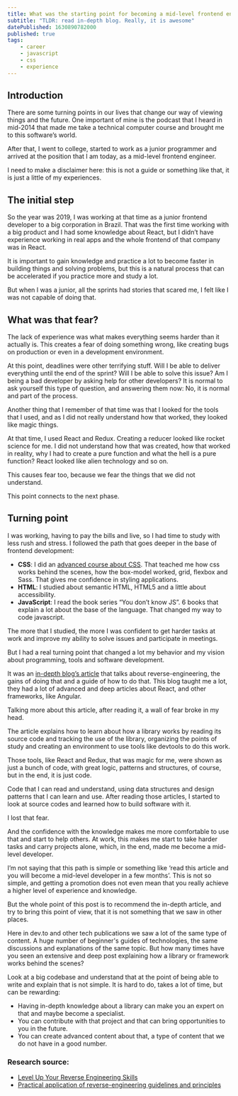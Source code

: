 ```yaml
---
title: What was the starting point for becoming a mid-level frontend engineer?
subtitle: "TLDR: read in-depth blog. Really, it is awesome"
datePublished: 1630890782000
published: true
tags: 
    - career
    - javascript
    - css
    - experience
---
```


## Introduction

There are some turning points in our lives that change our way of viewing things and the future. One important of mine is the podcast that I heard in mid-2014 that made me take a technical computer course and brought me to this software’s world.

After that, I went to college, started to work as a junior programmer and arrived at the position that I am today, as a mid-level frontend engineer.

I need to make a disclaimer here: this is not a guide or something like that, it is just a little of my experiences.

## The initial step

So the year was 2019, I was working at that time as a junior frontend developer to a big corporation in Brazil. That was the first time working with a big product and I had some knowledge about React, but I didn’t have experience working in real apps and the whole frontend of that company was in React.

It is important to gain knowledge and practice a lot to become faster in building things and solving problems, but this is a natural process that can be accelerated if you practice more and study a lot.

But when I was a junior, all the sprints had stories that scared me, I felt like I was not capable of doing that.

## What was that fear?

The lack of experience was what makes everything seems harder than it actually is. This creates a fear of doing something wrong, like creating bugs on production or even in a development environment.

At this point, deadlines were other terrifying stuff. Will I be able to deliver everything until the end of the sprint? Will I be able to solve this issue? Am I being a bad developer by asking help for other developers? It is normal to ask yourself this type of question, and answering them now: No, it is normal and part of the process.

Another thing that I remember of that time was that I looked for the tools that I used, and as I did not really understand how that worked, they looked like magic things.

At that time, I used React and Redux. Creating a reducer looked like rocket science for me. I did not understand how that was created, how that worked in reality, why I had to create a pure function and what the hell is a pure function? React looked like alien technology and so on.

This causes fear too, because we fear the things that we did not understand.

This point connects to the next phase.

## Turning point

I was working, having to pay the bills and live, so I had time to study with less rush and stress. I followed the path that goes deeper in the base of frontend development:

- **CSS**: I did an [advanced course about CSS](https://www.udemy.com/course/advanced-css-and-sass/). That teached me how css works behind the scenes, how the box-model worked, grid, flexbox and Sass. That gives me confidence in styling applications.
- **HTML**: I studied about semantic HTML, HTML5 and a little about accessibility.
- **JavaScript**: I read the book series “You don’t know JS”. 6 books that explain a lot about the base of the language. That changed my way to code javascript.

The more that I studied, the more I was confident to get harder tasks at work and improve my ability to solve issues and participate in meetings.

But I had a real turning point that changed a lot my behavior and my vision about programming, tools and software development.

It was an [in-depth blog’s article](https://indepth.dev/posts/1005/level-up-your-reverse-engineering-skills) that talks about reverse-engineering, the gains of doing that and a guide of how to do that. This blog taught me a lot, they had a lot of advanced and deep articles about React, and other frameworks, like Angular.

Talking more about this article, after reading it, a wall of fear broke in my head.

The article explains how to learn about how a library works by reading its source code and tracking the use of the library, organizing the points of study and creating an environment to use tools like devtools to do this work.

Those tools, like React and Redux, that was magic for me, were shown as just a bunch of code, with great logic, patterns and structures, of course, but in the end, it is just code.

Code that I can read and understand, using data structures and design patterns that I can learn and use. After reading those articles, I started to look at source codes and learned how to build software with it. 

I lost that fear. 

And the confidence with the knowledge makes me more comfortable to use that and start to help others. At work, this makes me start to take harder tasks and carry projects alone, which, in the end, made me become 
a mid-level developer. 

I’m not saying that this path is simple or something like ‘read this article and you will become a mid-level developer in a few months’. This is not so simple, and getting a promotion does not even mean that you really achieve a higher level of experience and knowledge.

But the whole point of this post is to recommend the in-depth article, and try to bring this point of view, that it is not something that we saw in other places.

Here in dev.to and other tech publications we saw a lot of the same type of content. A huge number of beginner's guides of technologies, the same discussions and explanations of the same topic. But how many times have you seen an extensive and deep post explaining how a library or framework works behind the scenes?

Look at a big codebase and understand that at the point of being able to write and explain that is not simple. It is hard to do, takes a lot of time, but can be rewarding:

- Having in-depth knowledge about a library can make you an expert on that and maybe become a specialist.
- You can contribute with that project and that can bring opportunities to you in the future. 
- You can create advanced content about that, a type of content that we do not have in a good number.

### Research source:

- [Level Up Your Reverse Engineering Skills](https://indepth.dev/posts/1005/level-up-your-reverse-engineering-skills)
- [Practical application of reverse-engineering guidelines and principles](https://indepth.dev/posts/1006/practical-application-of-reverse-engineering-guidelines-and-principles)
